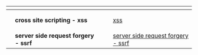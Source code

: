 
<table data-view="cards">
   <thead>
      <tr>
         <th></th>
         <th></th>
         <th></th>
         <th data-hidden data-card-cover data-type="files"></th>
         <th data-hidden data-card-target data-type="content-ref"></th>
      </tr>
   </thead>
   <tbody>
      <tr>
         <td></td>
         <td>
            <p><strong>cross site scripting - xss</strong> </p>
         </td>
         <td></td>
         <td>
         <a href="cross%20site%20scripting%20-%20xss/Pasted%20image%2020241112155322.png" />
         </td>
         <td><a href="cross site scripting - xss">xss</a></td>
      </tr>
      <tr>
         <td></td>
         <td><strong>server side request forgery - ssrf</strong>
         <td></td>
         <td>
	     <a href="server%20side%20request%20forgery%20-%20ssrf/Pasted%20image%2020241112023907.png" />
         </td>
         <td><a href="server side request forgery - ssrf">server side request forgery - ssrf</a></td>
      </tr>
   </tbody>
</table>
